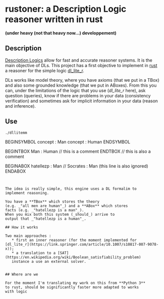 # rustoner: a Description Logic reasoner written in rust
**(under heavy (not that heavy now...) developpement)**


## Description 

[Description Logics](http://dl.kr.org) allow for fast and accurate reasoner systems. It is the main objective of DLs.
This project has a first objective to implement in [rust](https://www.rust-lang.org/) a reasoner for the simple logic
[dl_lite_r](https://link.springer.com/article/10.1007/s10817-007-9078-x).

DLs works like model theory, where you have axioms (that we put in a TBox) and also some grounded knowledge 
(that we put in ABoxes).
From this you can, under the limitations of the logic that you use (*dl_lite_r* here), ask
question (queries), know if there are problems in your data (consistency verification) and sometimes ask
for implicit information in your data (reason and inference).

## Use

```shell script
./dllitemm
```
BEGINSYMBOL
concept : Man
concept : Human
ENDSYMBOL

BEGINTBOX
Man : Human // this is a comment
ENDTBOX
// this is also a comment

BEGINABOX
hatellezp : Man
// Socrates : Man (this line is also ignored)
ENDABOX
```


The idea is really simple, this engine uses a DL formalim to
implement reasoning.

You have a **TBox** which stores the theory 
(e.g. _"all men are human"_) and a **ABox** which stores
facts (e.g. _"hatellezp is a man"_).
When you mix both this system (_should_) arrive to
output that _"hatellezp is a human"_.

## How it works

Two main approaches :
   * first an inner reasoner (for the moment implemented for 
[dl_lite_r](https://link.springer.com/article/10.1007/s10817-007-9078-x));
   * a translation to a [SAT](https://en.wikipedia.org/wiki/Boolean_satisfiability_problem) 
   instance a use an external solver.


## Where are we

For the moment I'm translating my work on this from **Python 3**
to rust, should be significantly faster more adapted to works
with logic
